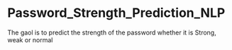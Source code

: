 # Password_Strength_Prediction_NLP
The gaol is to predict the strength of the password whether it is Strong, weak or normal
